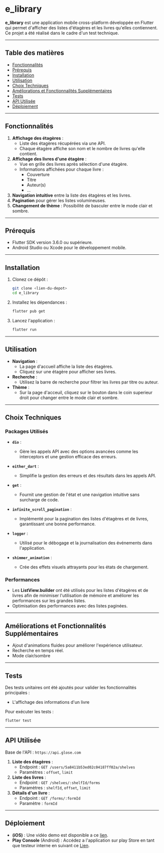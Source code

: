 # e_library

**e_library** est une application mobile cross-platform développée en Flutter qui permet d'afficher des listes d'étagères et les livres qu'elles contiennent. Ce projet a été réalisé dans le cadre d'un test technique.

---

## Table des matières

- [Fonctionnalités](#fonctionnalités)
- [Prérequis](#prérequis)
- [Installation](#installation)
- [Utilisation](#utilisation)
- [Choix Techniques](#choix-techniques)
- [Améliorations et Fonctionnalités Supplémentaires](#améliorations-et-fonctionnalités-supplémentaires)
- [Tests](#tests)
- [API Utilisée](#api-utilisée)
- [Déploiement](#déploiement)

---

## Fonctionnalités

1. **Affichage des étagères** :
   - Liste des étagères récupérées via une API.
   - Chaque étagère affiche son nom et le nombre de livres qu'elle contient.
2. **Affichage des livres d'une étagère** :
   - Vue en grille des livres après sélection d'une étagère.
   - Informations affichées pour chaque livre :
     - Couverture
     - Titre
     - Auteur(s) 
     - ...
3. **Navigation intuitive** entre la liste des étagères et les livres.
4. **Pagination** pour gérer les listes volumineuses.
5. **Changement de thème** : Possibilité de basculer entre le mode clair et sombre.


---

## Prérequis

- Flutter SDK version 3.6.0 ou supérieure.
- Android Studio ou Xcode pour le développement mobile.


---

## Installation

1. Clonez ce dépôt :
   ```bash
   git clone <lien-du-depot>
   cd e_library
   ```
2. Installez les dépendances :
   ```bash
   flutter pub get
   ```
3. Lancez l'application :
   ```bash
   flutter run
   ```

---

## Utilisation

- **Navigation** :
  - La page d'accueil affiche la liste des étagères.
  - Cliquez sur une étagère pour afficher ses livres.
- **Recherche** :
  - Utilisez la barre de recherche pour filtrer les livres par titre ou auteur.
- **Thème** :
  - Sur la page d'acceuil, cliquez sur le bouton dans le coin superieur droit pour changer entre le mode clair et sombre.

---

## Choix Techniques

### Packages Utilisés

- **`dio`** :
  - Gère les appels API avec des options avancées comme les interceptors et une gestion efficace des erreurs.

- **`either_dart`** :
  - Simplifie la gestion des erreurs et des résultats dans les appels API.

- **`get`** :
  - Fournit une gestion de l'état et une navigation intuitive sans surcharge de code.

- **`infinite_scroll_pagination`** :
  - Implémenté pour la pagination des listes d'étagères et de livres, garantissant une bonne performance.

- **`logger`** :
  - Utilisé pour le débogage et la journalisation des événements dans l'application.

- **`shimmer_animation`** :
  - Crée des effets visuels attrayants pour les états de chargement.

### Performances

- Les **ListView.builder** ont été utilisés pour les listes d'étagères et de livres afin de minimiser l'utilisation de mémoire et améliorer les performances sur les grandes listes.
-  Optimisation des performances avec des listes paginées.

---

## Améliorations et Fonctionnalités Supplémentaires

- Ajout d'animations fluides pour améliorer l'expérience utilisateur.
- Recherche en temps réel.
- Mode clair/sombre


---

## Tests

Des tests unitaires ont été ajoutés pour valider les fonctionnalités principales :
- L'affichage des informations d'un livre

Pour exécuter les tests :
```bash
flutter test
```

---

## API Utilisée

Base de l'API : `https://api.glose.com`

1. **Liste des étagères** :
   - Endpoint : `GET /users/5a8411b53ed02c04187ff02a/shelves`
   - Paramètres : `offset`, `limit`
2. **Liste des livres** :
   - Endpoint : `GET /shelves/:shelfId/forms`
   - Paramètres : `shelfId`, `offset`, `limit`
3. **Détails d'un livre** :
   - Endpoint : `GET /forms/:formId`
   - Paramètre : `formId`

---

## Déploiement


- **(iOS)** : Une vidéo demo est disponible a ce [lien](https://youtube.com/shorts/Jiykyi6Ipdc).
- **Play Console** (Android) : Accédez a l'application sur play Store en tant que testeur interne en suivant ce [Lien](https://play.google.com/apps/internaltest/4701365308279037380).  



